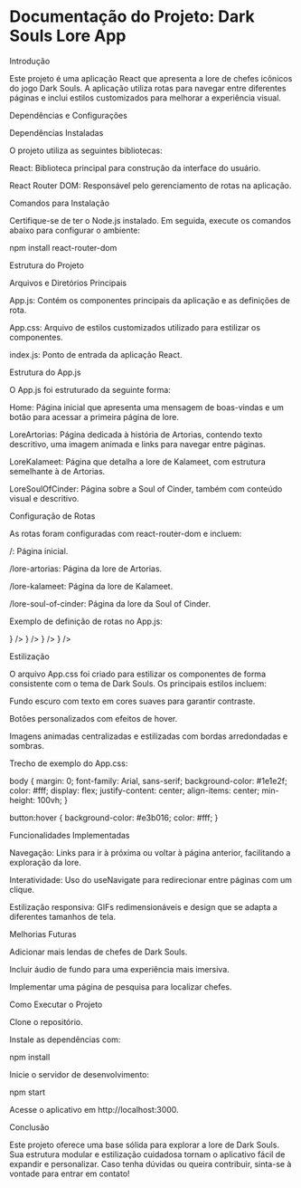 # Documentação do Projeto: Dark Souls Lore App

Introdução

Este projeto é uma aplicação React que apresenta a lore de chefes icônicos do jogo Dark Souls. A aplicação utiliza rotas para navegar entre diferentes páginas e inclui estilos customizados para melhorar a experiência visual.

Dependências e Configurações

Dependências Instaladas

O projeto utiliza as seguintes bibliotecas:

React: Biblioteca principal para construção da interface do usuário.

React Router DOM: Responsável pelo gerenciamento de rotas na aplicação.

Comandos para Instalação

Certifique-se de ter o Node.js instalado. Em seguida, execute os comandos abaixo para configurar o ambiente:

npm install react-router-dom

Estrutura do Projeto

Arquivos e Diretórios Principais

App.js: Contém os componentes principais da aplicação e as definições de rota.

App.css: Arquivo de estilos customizados utilizado para estilizar os componentes.

index.js: Ponto de entrada da aplicação React.

Estrutura do App.js

O App.js foi estruturado da seguinte forma:

Home: Página inicial que apresenta uma mensagem de boas-vindas e um botão para acessar a primeira página de lore.

LoreArtorias: Página dedicada à história de Artorias, contendo texto descritivo, uma imagem animada e links para navegar entre páginas.

LoreKalameet: Página que detalha a lore de Kalameet, com estrutura semelhante à de Artorias.

LoreSoulOfCinder: Página sobre a Soul of Cinder, também com conteúdo visual e descritivo.

Configuração de Rotas

As rotas foram configuradas com react-router-dom e incluem:

/: Página inicial.

/lore-artorias: Página da lore de Artorias.

/lore-kalameet: Página da lore de Kalameet.

/lore-soul-of-cinder: Página da lore da Soul of Cinder.

Exemplo de definição de rotas no App.js:

<Routes>
  <Route path="/" element={<Home />} />
  <Route path="/lore-artorias" element={<LoreArtorias />} />
  <Route path="/lore-kalameet" element={<LoreKalameet />} />
  <Route path="/lore-soul-of-cinder" element={<LoreSoulOfCinder />} />
</Routes>

Estilização

O arquivo App.css foi criado para estilizar os componentes de forma consistente com o tema de Dark Souls. Os principais estilos incluem:

Fundo escuro com texto em cores suaves para garantir contraste.

Botões personalizados com efeitos de hover.

Imagens animadas centralizadas e estilizadas com bordas arredondadas e sombras.

Trecho de exemplo do App.css:

body {
  margin: 0;
  font-family: Arial, sans-serif;
  background-color: #1e1e2f;
  color: #fff;
  display: flex;
  justify-content: center;
  align-items: center;
  min-height: 100vh;
}

button:hover {
  background-color: #e3b016;
  color: #fff;
}

Funcionalidades Implementadas

Navegação: Links para ir à próxima ou voltar à página anterior, facilitando a exploração da lore.

Interatividade: Uso do useNavigate para redirecionar entre páginas com um clique.

Estilização responsiva: GIFs redimensionáveis e design que se adapta a diferentes tamanhos de tela.

Melhorias Futuras

Adicionar mais lendas de chefes de Dark Souls.

Incluir áudio de fundo para uma experiência mais imersiva.

Implementar uma página de pesquisa para localizar chefes.

Como Executar o Projeto

Clone o repositório.

Instale as dependências com:

npm install

Inicie o servidor de desenvolvimento:

npm start

Acesse o aplicativo em http://localhost:3000.

Conclusão

Este projeto oferece uma base sólida para explorar a lore de Dark Souls. Sua estrutura modular e estilização cuidadosa tornam o aplicativo fácil de expandir e personalizar. Caso tenha dúvidas ou queira contribuir, sinta-se à vontade para entrar em contato!